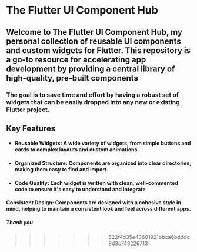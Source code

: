 
# The Flutter UI Component Hub

## Welcome to The Flutter UI Component Hub, my personal collection of reusable UI components and custom widgets for Flutter. This repository is a go-to resource for accelerating app development by providing a central library of high-quality, pre-built components

### The goal is to save time and effort by having a robust set of widgets that can be easily dropped into any new or existing Flutter project.

## Key Features

- #### Reusable Widgets: A wide variety of widgets, from simple buttons and cards to complex layouts and custom animations

- #### Organized Structure: Components are organized into clear directories, making them easy to find and import

- #### Code Quality: Each widget is written with clean, well-commented code to ensure it's easy to understand and integrate

#### Consistent Design: Components are designed with a cohesive style in mind, helping to maintain a consistent look and feel across different apps.<br>

##### Thank you

>>>>>>> 522f4d35e43601921bbca6bdddc9d3c748226713
